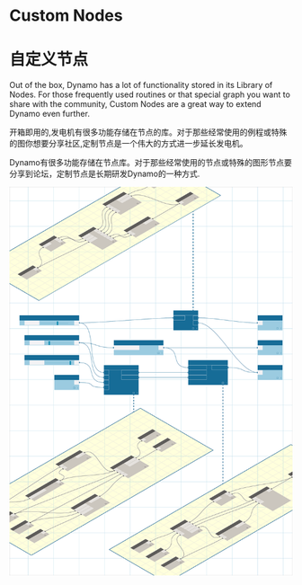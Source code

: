 # Custom Nodes

# 自定义节点


Out of the box, Dynamo has a lot of functionality stored in its Library of Nodes. For those frequently used routines or that special graph you want to share with the community, Custom Nodes are a great way to extend Dynamo even further.

开箱即用的,发电机有很多功能存储在节点的库。对于那些经常使用的例程或特殊的图你想要分享社区,定制节点是一个伟大的方式进一步延长发电机。

Dynamo有很多功能存储在节点库。对于那些经常使用的节点或特殊的图形节点要分享到论坛，定制节点是长期研发Dynamo的一种方式.


![IMAGE](images/9/customNodes_cover01.png)
